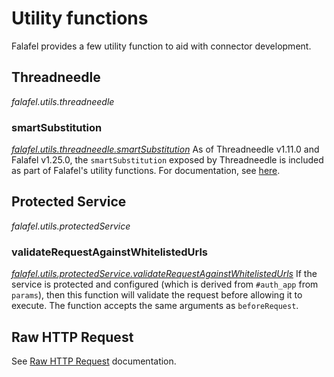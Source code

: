 # Utility functions
Falafel provides a few utility function to aid with connector development.

## Threadneedle
*falafel.utils.threadneedle*
### smartSubstitution
[*falafel.utils.threadneedle.smartSubstitution*](lib/rawHttpRequest/smartSubstitution.js)
As of Threadneedle v1.11.0 and Falafel v1.25.0, the `smartSubstitution` exposed by Threadneedle is included as part of Falafel's utility functions. For documentation, see [here](https://github.com/trayio/threadneedle/blob/master/smartSubstitution.md).


## Protected Service
*falafel.utils.protectedService*

### validateRequestAgainstWhitelistedUrls
[*falafel.utils.protectedService.validateRequestAgainstWhitelistedUrls*](lib/protectedService/validateRequestAgainstWhitelistedUrls.js)
If the service is protected and configured (which is derived from `#auth_app` from `params`), then this function will validate the request before allowing it to execute. The function accepts the same arguments as `beforeRequest`.

## Raw HTTP Request
See [Raw HTTP Request](rawHttpRequest.md#utils) documentation.
